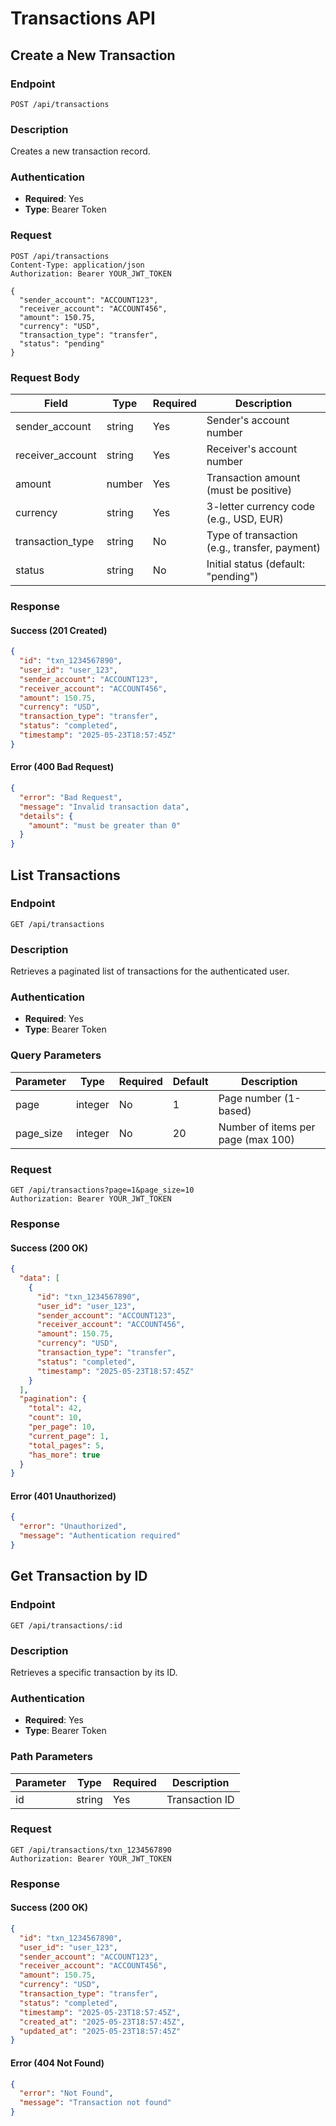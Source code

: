 # Transactions API

## Create a New Transaction

### Endpoint
```
POST /api/transactions
```

### Description
Creates a new transaction record.

### Authentication
- **Required**: Yes
- **Type**: Bearer Token

### Request
```http
POST /api/transactions
Content-Type: application/json
Authorization: Bearer YOUR_JWT_TOKEN

{
  "sender_account": "ACCOUNT123",
  "receiver_account": "ACCOUNT456",
  "amount": 150.75,
  "currency": "USD",
  "transaction_type": "transfer",
  "status": "pending"
}
```

### Request Body
| Field             | Type   | Required | Description                                  |
|-------------------|--------|----------|----------------------------------------------|
| sender_account    | string | Yes      | Sender's account number                      |
| receiver_account  | string | Yes      | Receiver's account number                    |
| amount            | number | Yes      | Transaction amount (must be positive)        |
| currency          | string | Yes      | 3-letter currency code (e.g., USD, EUR)     |
| transaction_type  | string | No       | Type of transaction (e.g., transfer, payment)|
| status            | string | No       | Initial status (default: "pending")          |

### Response
#### Success (201 Created)
```json
{
  "id": "txn_1234567890",
  "user_id": "user_123",
  "sender_account": "ACCOUNT123",
  "receiver_account": "ACCOUNT456",
  "amount": 150.75,
  "currency": "USD",
  "transaction_type": "transfer",
  "status": "completed",
  "timestamp": "2025-05-23T18:57:45Z"
}
```

#### Error (400 Bad Request)
```json
{
  "error": "Bad Request",
  "message": "Invalid transaction data",
  "details": {
    "amount": "must be greater than 0"
  }
}
```

## List Transactions

### Endpoint
```
GET /api/transactions
```

### Description
Retrieves a paginated list of transactions for the authenticated user.

### Authentication
- **Required**: Yes
- **Type**: Bearer Token

### Query Parameters
| Parameter | Type    | Required | Default | Description                     |
|-----------|---------|----------|---------|---------------------------------|
| page      | integer | No       | 1       | Page number (1-based)           |
| page_size | integer | No       | 20      | Number of items per page (max 100)|

### Request
```http
GET /api/transactions?page=1&page_size=10
Authorization: Bearer YOUR_JWT_TOKEN
```

### Response
#### Success (200 OK)
```json
{
  "data": [
    {
      "id": "txn_1234567890",
      "user_id": "user_123",
      "sender_account": "ACCOUNT123",
      "receiver_account": "ACCOUNT456",
      "amount": 150.75,
      "currency": "USD",
      "transaction_type": "transfer",
      "status": "completed",
      "timestamp": "2025-05-23T18:57:45Z"
    }
  ],
  "pagination": {
    "total": 42,
    "count": 10,
    "per_page": 10,
    "current_page": 1,
    "total_pages": 5,
    "has_more": true
  }
}
```

#### Error (401 Unauthorized)
```json
{
  "error": "Unauthorized",
  "message": "Authentication required"
}
```

## Get Transaction by ID

### Endpoint
```
GET /api/transactions/:id
```

### Description
Retrieves a specific transaction by its ID.

### Authentication
- **Required**: Yes
- **Type**: Bearer Token

### Path Parameters
| Parameter | Type   | Required | Description          |
|-----------|--------|----------|----------------------|
| id        | string | Yes      | Transaction ID       |

### Request
```http
GET /api/transactions/txn_1234567890
Authorization: Bearer YOUR_JWT_TOKEN
```

### Response
#### Success (200 OK)
```json
{
  "id": "txn_1234567890",
  "user_id": "user_123",
  "sender_account": "ACCOUNT123",
  "receiver_account": "ACCOUNT456",
  "amount": 150.75,
  "currency": "USD",
  "transaction_type": "transfer",
  "status": "completed",
  "timestamp": "2025-05-23T18:57:45Z",
  "created_at": "2025-05-23T18:57:45Z",
  "updated_at": "2025-05-23T18:57:45Z"
}
```

#### Error (404 Not Found)
```json
{
  "error": "Not Found",
  "message": "Transaction not found"
}
```
